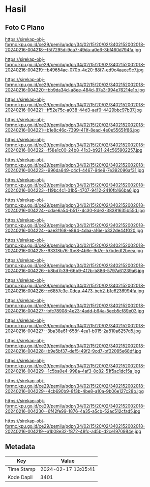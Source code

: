 # Hasil

## Foto C Plano

https://sirekap-obj-formc.kpu.go.id/ce29/pemilu/pdpr/34/02/15/20/02/3402152002018-20240216-004218--f5f7295d-9ca7-49da-a0e6-3bf460d794fa.jpg

https://sirekap-obj-formc.kpu.go.id/ce29/pemilu/pdpr/34/02/15/20/02/3402152002018-20240216-004219--b49654ac-070b-4e20-88f7-ed9c4aaee9c7.jpg

https://sirekap-obj-formc.kpu.go.id/ce29/pemilu/pdpr/34/02/15/20/02/3402152002018-20240216-004220--bb9da34d-a8ee-484d-97a3-994e76214e1b.jpg

https://sirekap-obj-formc.kpu.go.id/ce29/pemilu/pdpr/34/02/15/20/02/3402152002018-20240216-004221--ff52e75c-a038-44d3-aef0-4429bbc97b37.jpg

https://sirekap-obj-formc.kpu.go.id/ce29/pemilu/pdpr/34/02/15/20/02/3402152002018-20240216-004221--b1e8c46c-7399-411f-8ead-4e0e55651f86.jpg

https://sirekap-obj-formc.kpu.go.id/ce29/pemilu/pdpr/34/02/15/20/02/3402152002018-20240216-004222--f58e1c00-24b8-41b3-b921-24c565902257.jpg

https://sirekap-obj-formc.kpu.go.id/ce29/pemilu/pdpr/34/02/15/20/02/3402152002018-20240216-004223--996da649-c4c1-4467-94e9-7e392096af31.jpg

https://sirekap-obj-formc.kpu.go.id/ce29/pemilu/pdpr/34/02/15/20/02/3402152002018-20240216-004223--f19bc4c1-01b5-4707-9412-2410fb166ba6.jpg

https://sirekap-obj-formc.kpu.go.id/ce29/pemilu/pdpr/34/02/15/20/02/3402152002018-20240216-004224--cdae6a54-b517-4c30-8de3-38381635b55d.jpg

https://sirekap-obj-formc.kpu.go.id/ce29/pemilu/pdpr/34/02/15/20/02/3402152002018-20240216-004224--aae31168-e894-4daa-a16e-b332de44f020.jpg

https://sirekap-obj-formc.kpu.go.id/ce29/pemilu/pdpr/34/02/15/20/02/3402152002018-20240216-004225--93318b76-fbe8-4b6e-9d7e-57bdedf2beea.jpg

https://sirekap-obj-formc.kpu.go.id/ce29/pemilu/pdpr/34/02/15/20/02/3402152002018-20240216-004226--b8bd7c39-66b9-412b-b886-5797a61239a6.jpg

https://sirekap-obj-formc.kpu.go.id/ce29/pemilu/pdpr/34/02/15/20/02/3402152002018-20240216-004226--c6857c3c-0dca-4473-bcb2-b1c6236994fa.jpg

https://sirekap-obj-formc.kpu.go.id/ce29/pemilu/pdpr/34/02/15/20/02/3402152002018-20240216-004227--bfc78908-4e23-4add-b64a-5ecb5cf89e03.jpg

https://sirekap-obj-formc.kpu.go.id/ce29/pemilu/pdpr/34/02/15/20/02/3402152002018-20240216-004227--3ba38a61-658f-4ea1-b015-2a810a6257d5.jpg

https://sirekap-obj-formc.kpu.go.id/ce29/pemilu/pdpr/34/02/15/20/02/3402152002018-20240216-004228--b9e5bf37-def5-49f2-9cd7-bf32095e68df.jpg

https://sirekap-obj-formc.kpu.go.id/ce29/pemilu/pdpr/34/02/15/20/02/3402152002018-20240216-004229--1c5ba0e4-998a-4af3-8c82-51f5ac1dc15a.jpg

https://sirekap-obj-formc.kpu.go.id/ce29/pemilu/pdpr/34/02/15/20/02/3402152002018-20240216-004229--4cb690b9-8f3b-4be8-a10a-9b06e127c28b.jpg

https://sirekap-obj-formc.kpu.go.id/ce29/pemilu/pdpr/34/02/15/20/02/3402152002018-20240216-004230--6f42fe99-1876-4a35-a5cb-52ac512cfad5.jpg

https://sirekap-obj-formc.kpu.go.id/ce29/pemilu/pdpr/34/02/15/20/02/3402152002018-20240216-004219--a1b08e32-f872-48fc-ad5b-d2ce1970984e.jpg


## Metadata

| Key        | Value               |
| ---------- | ------------------- |
| Time Stamp | 2024-02-17 13:05:41 |
| Kode Dapil | 3401                |



